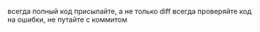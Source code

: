 всегда полный код присылайте, а не только diff
всегда проверяйте код на ошибки, не путайте с коммитом